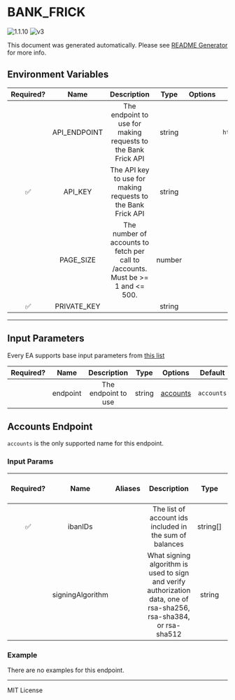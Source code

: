 # BANK_FRICK

![1.1.10](https://img.shields.io/github/package-json/v/smartcontractkit/external-adapters-js?filename=packages/sources/bank-frick/package.json) ![v3](https://img.shields.io/badge/framework%20version-v3-blueviolet)

This document was generated automatically. Please see [README Generator](../../scripts#readme-generator) for more info.

## Environment Variables

| Required? |     Name     |                                   Description                                   |  Type  | Options |                   Default                   |
| :-------: | :----------: | :-----------------------------------------------------------------------------: | :----: | :-----: | :-----------------------------------------: |
|           | API_ENDPOINT |          The endpoint to use for making requests to the Bank Frick API          | string |         | `https://olbsandbox.bankfrick.li/webapi/v2` |
|    ✅     |   API_KEY    |          The API key to use for making requests to the Bank Frick API           | string |         |                                             |
|           |  PAGE_SIZE   | The number of accounts to fetch per call to /accounts. Must be >= 1 and <= 500. | number |         |                    `500`                    |
|    ✅     | PRIVATE_KEY  |                                                                                 | string |         |                                             |

---

## Input Parameters

Every EA supports base input parameters from [this list](https://github.com/smartcontractkit/ea-framework-js/blob/main/src/config/index.ts)

| Required? |   Name   |     Description     |  Type  |            Options             |  Default   |
| :-------: | :------: | :-----------------: | :----: | :----------------------------: | :--------: |
|           | endpoint | The endpoint to use | string | [accounts](#accounts-endpoint) | `accounts` |

## Accounts Endpoint

`accounts` is the only supported name for this endpoint.

### Input Params

| Required? |       Name       | Aliases |                                                    Description                                                     |   Type   |                 Options                  |   Default    | Depends On | Not Valid With |
| :-------: | :--------------: | :-----: | :----------------------------------------------------------------------------------------------------------------: | :------: | :--------------------------------------: | :----------: | :--------: | :------------: |
|    ✅     |     ibanIDs      |         |                              The list of account ids included in the sum of balances                               | string[] |                                          |              |            |                |
|           | signingAlgorithm |         | What signing algorithm is used to sign and verify authorization data, one of rsa-sha256, rsa-sha384, or rsa-sha512 |  string  | `rsa-sha256`, `rsa-sha384`, `rsa-sha512` | `rsa-sha512` |            |                |

### Example

There are no examples for this endpoint.

---

MIT License
